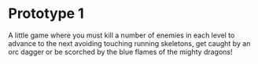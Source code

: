 # Prototype 1

A little game where you must kill a number of enemies in each level to advance to the next avoiding touching running skeletons, get caught by an orc dagger or be scorched by the blue flames of the mighty dragons!
